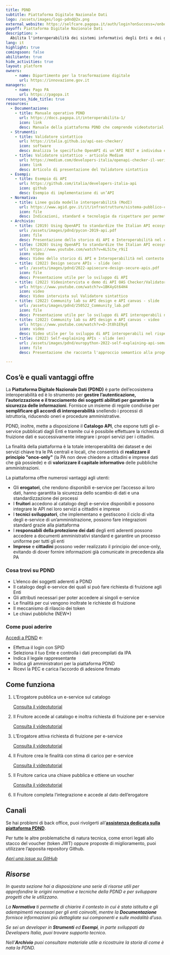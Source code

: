 ```yaml
---
title: PDND
subtitle: Piattaforma Digitale Nazionale Dati
logo: /assets/images/logo-pdnd@2x.png
external_website: https://selfcare.pagopa.it/auth/login?onSuccess=/onboarding/prod-interop
payoff: Piattaforma Digitale Nazionale Dati
description: >
  Abilita l'interoperabilità dei sistemi informativi degli Enti e dei gestori di servizi pubblici
lang: it
highlight: true
comingsoon: false
abilitante: true
hide_activities: true
layout: platform
owners:
    - name: Dipartimento per la trasformazione digitale
      url: https://innovazione.gov.it
managers:
    - name: Pago PA
      url: https://pagopa.it
resources_hide_title: true
resources:
  - Documentazione:
    - title: Manuale operativo PDND
      url: https://docs.pagopa.it/interoperabilita-1/
      icon: link
      desc: Manuale della piattaforma PDND che comprende videotutorial
  - Strumenti:
    - title: Validatore sintattico
      url: https://italia.github.io/api-oas-checker/
      icon: software
      desc: Analizza le specifiche OpenAPI di un’API REST e individua eventuali difformità rispetto alle regole tecniche Agid
    - title: Validatore sintattico - articolo Medium
      url: https://medium.com/developers-italia/openapi-checker-il-verificatore-delle-interfacce-digitali-api-1d50b978c8c5
      icon: link
      desc: Articolo di presentazione del Validatore sintattico
  - Esempi:
    - title: Esempio di API
      url: https://github.com/italia/developers-italia-api
      icon: github
      desc: Esempio di implementazione di un’API
  - Normativa:
    - title: Linee guida modello interoperabilità (ModI)
      url: https://www.agid.gov.it/it/infrastrutture/sistema-pubblico-connettivita/il-nuovo-modello-interoperabilita
      icon: file
      desc: Indicazioni, standard e tecnologie da rispettare per permettere l'interoperabilità
  - Archivio:
    - title: (2019) Using OpenAPI to standardize the Italian API ecosystem - slide (en)
      url: /assets/images/pdnd/pycon-2019-api.pdf
      icon: file
      desc: Presentazione dello storico di API e Interoperabilità nel contesto italiano
    - title: (2020) Using OpenAPI to standardize the Italian API ecosystem - video (en)
      url: https://www.youtube.com/watch?v=AL5itw_r9iI
      icon: video
      desc: Video dello storico di API e Interoperabilità nel contesto italiano
    - title: (2022) Design secure APIs - slide (en)
      url: /assets/images/pdnd/2022-apisecure-design-secure-apis.pdf
      icon: file
      desc: Presentazione utile per lo sviluppo di API
    - title: (2022) Videointervista e demo di API OAS Checker/Validatore sintattico - video (en)
      url: https://www.youtube.com/watch?v=1BK4yGt64H4
      icon: video
      desc: Video intervista sul Validatore sintattico
    - title: (2022) Community lab su API design e API canvas - slide
      url: /assets/images/pdnd/250522_Community_lab.pdf
      icon: file
      desc: Presentazione utile per lo sviluppo di API interoperabili nel rispetto delle Linee guida Agid
    - title: (2022) Community lab su API design e API canvas - video
      url: https://www.youtube.com/watch?v=D-3t8h1E9yE
      icon: video
      desc: Video utile per lo sviluppo di API interoperabili nel rispetto delle Linee guida Agid
    - title: (2022) Self-explaining APIs - slide (en)
      url: /assets/images/pdnd/europython-2022-self-explaining-api-semantic-schema.pdf
      icon: file
      desc: Presentazione che racconta l'approccio semantico alla progettazione di API interoperabili

---
```


## Cos’è e quali vantaggi offre

La **Piattaforma Digitale Nazionale Dati (PDND)** è parte dell’ecosistema
interoperabilità ed è lo strumento per **gestire l’autenticazione,
l’autorizzazione e il tracciamento dei soggetti abilitati per garantire la
sicurezza  delle informazioni**. Fornisce un insieme di regole condivise per
**semplificare gli accordi di interoperabilità** snellendo i processi di
istruttoria, riducendo oneri e procedure amministrative.

PDND, inoltre, mette a disposizione il **Catalogo API**, che espone tutti gli
e-service pubblicati dagli Enti e tramite cui è possibile effettuare la
richiesta di fruizione dati e successivamente integrare i propri servizi per i
cittadini.

La finalità della piattaforma è la totale interoperabilità dei dataset e dei
servizi chiave tra le PA centrali e locali, che consentirà di **realizzare il
principio "once-only"** (la PA non deve chiedere a cittadini e imprese dati che
già possiede) e di **valorizzare il capitale informativo** delle pubbliche
amministrazioni.

La piattaforma offre numerosi vantaggi agli utenti:

* Gli **erogatori**, che rendono disponibili e-service per l’accesso ai loro
  dati, hanno garantita la sicurezza dello scambio di dati e una
  standardizzazione dei processi
* I **fruitori** accedono al catalogo degli e-service disponibili e possono
  integrare le API nei loro servizi a cittadini e imprese
* I **tecnici sviluppatori**, che implementano e gestiscono il ciclo di vita degli
  e-service di un’amministrazione, possono fare integrazioni standard grazie
  alla piattaforma
* I **responsabili della protezione dei dati** degli enti aderenti possono accedere
  a documenti amministrativi standard e garantire un processo uniforme per
  tutti gli enti
* **Imprese** e **cittadini** possono veder realizzato il principio del once-only,
  evitando di dover fornire informazioni già comunicate in precedenza alla PA

### Cosa trovi su PDND

* L’elenco dei soggetti aderenti a PDND
* Il catalogo degli e-service dei quali si può fare richiesta di fruizione agli Enti
* Gli attributi necessari per poter accedere ai singoli e-service
* Le finalità per cui vengono inoltrate le richieste di fruizione
* Il meccanismo di rilascio dei token
* Le chiavi pubbliche (NEW*)

### Come puoi aderire

[Accedi a PDND](https://docs.pagopa.it/interoperabilita-1/manuale-operativo/guida-alladesione)
e:

* Effettua il login con SPID
* Seleziona il tuo Ente e controlla i dati precompilati da IPA
* Indica il legale rappresentante
* Indica gli amministratori per la piattaforma PDND
* Ricevi la PEC e carica l’accordo di adesione firmato

## Come funziona

1. L’Erogatore pubblica un e-service sul catalogo

   [Consulta il videotutorial](https://www.youtube.com/watch?v=1v3v68SbXjw&list=PLZcD-ZoVxFzi1f2-taSdg7a3d2UQse3_Q&index=5)

2. Il Fruitore accede al catalogo e inoltra richiesta di fruizione per e-service

   [Consulta il videotutorial](https://www.youtube.com/watch?v=zmyQIQHAo_0&list=PLZcD-ZoVxFzi1f2-taSdg7a3d2UQse3_Q&index=7)

3. L’Erogatore attiva richiesta di fruizione per e-service

   [Consulta il videotutorial](https://www.youtube.com/watch?v=2O81jdLHpgQ&list=PLZcD-ZoVxFzi1f2-taSdg7a3d2UQse3_Q&index=8)

4. Il Fruitore crea le finalità con stima di carico per e-service

   [Consulta il videotutorial](https://www.youtube.com/watch?v=bCHRgeBJucI&list=PLZcD-ZoVxFzi1f2-taSdg7a3d2UQse3_Q&index=9)

5. Il Fruitore carica una chiave pubblica e ottiene un voucher

   [Consulta il videotutorial](https://www.youtube.com/watch?v=q6zuJ2wn8vM&list=PLZcD-ZoVxFzi1f2-taSdg7a3d2UQse3_Q&index=11)

6. Il Fruitore completa l’integrazione e accede al dato dell’erogatore

## Canali

Se hai problemi di back office, puoi rivolgerti all’[**assistenza dedicata sulla
piattaforma PDND**](https://selfcare.pagopa.it).

Per tutte le altre problematiche di natura tecnica, come
errori legati allo stacco del voucher (token JWT) oppure proposte di
miglioramento, puoi utilizzare l’apposita repository Github.

<a class="btn btn-primary" href="https://github.com/pagopa/pdnd-interop-frontend/issues" target="_blank"><i class="it-horn" /> Apri una issue su GitHub</a>

## Risorse

In questa sezione hai a disposizione una serie di risorse utili per approfondire
le origini normative e tecniche della PDND e per sviluppare progetti che le
utilizzano.

La **Normativa** ti permette di chiarire il contesto in cui è stata istituita e gli
adempimenti necessari per gli enti coinvolti, mentre la **Documentazione** fornisce
informazioni più dettagliate sui componenti e sulle modalità d’uso.

Se sei un developer in **Strumenti** ed **Esempi**, in parte sviluppati da Developers
Italia, puoi trovare supporto tecnico.

Nell’**Archivio** puoi consultare materiale utile a ricostruire la storia di
come è nata la PDND.

